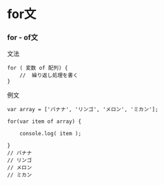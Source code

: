 # for文

### for - of文

文法
```
for ( 変数 of 配列) {
    //  繰り返し処理を書く
}
```

例文
```
var array = ['バナナ', 'リンゴ', 'メロン', 'ミカン'];
 
for(var item of array) {
 
    console.log( item );
 
}
// バナナ
// リンゴ
// メロン
// ミカン
```

